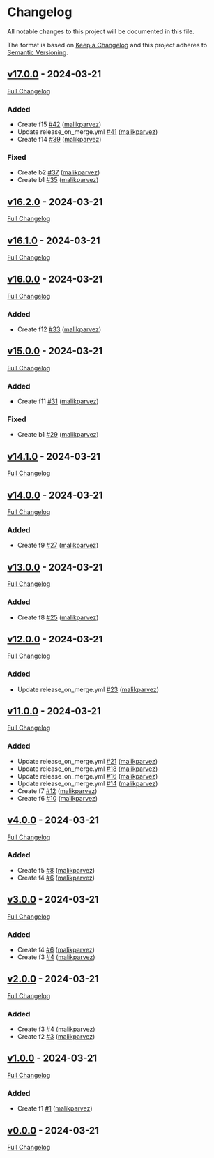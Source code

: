 <!-- markdownlint-disable MD024 -->
# Changelog

All notable changes to this project will be documented in this file.

The format is based on [Keep a Changelog](http://keepachangelog.com/en/1.0.0/) and this project adheres to [Semantic Versioning](http://semver.org).

## [v17.0.0](https://github.com/malikparvez/branching_strategy_test/tree/v17.0.0) - 2024-03-21

[Full Changelog](https://github.com/malikparvez/branching_strategy_test/compare/v16.2.0...v17.0.0)

### Added

- Create f15 [#42](https://github.com/malikparvez/branching_strategy_test/pull/42) ([malikparvez](https://github.com/malikparvez))
- Update release_on_merge.yml [#41](https://github.com/malikparvez/branching_strategy_test/pull/41) ([malikparvez](https://github.com/malikparvez))
- Create f14 [#39](https://github.com/malikparvez/branching_strategy_test/pull/39) ([malikparvez](https://github.com/malikparvez))

### Fixed

- Create b2 [#37](https://github.com/malikparvez/branching_strategy_test/pull/37) ([malikparvez](https://github.com/malikparvez))
- Create b1 [#35](https://github.com/malikparvez/branching_strategy_test/pull/35) ([malikparvez](https://github.com/malikparvez))

## [v16.2.0](https://github.com/malikparvez/branching_strategy_test/tree/v16.2.0) - 2024-03-21

[Full Changelog](https://github.com/malikparvez/branching_strategy_test/compare/v16.1.0...v16.2.0)

## [v16.1.0](https://github.com/malikparvez/branching_strategy_test/tree/v16.1.0) - 2024-03-21

[Full Changelog](https://github.com/malikparvez/branching_strategy_test/compare/v16.0.0...v16.1.0)

## [v16.0.0](https://github.com/malikparvez/branching_strategy_test/tree/v16.0.0) - 2024-03-21

[Full Changelog](https://github.com/malikparvez/branching_strategy_test/compare/v15.0.0...v16.0.0)

### Added

- Create f12 [#33](https://github.com/malikparvez/branching_strategy_test/pull/33) ([malikparvez](https://github.com/malikparvez))

## [v15.0.0](https://github.com/malikparvez/branching_strategy_test/tree/v15.0.0) - 2024-03-21

[Full Changelog](https://github.com/malikparvez/branching_strategy_test/compare/v14.1.0...v15.0.0)

### Added

- Create f11 [#31](https://github.com/malikparvez/branching_strategy_test/pull/31) ([malikparvez](https://github.com/malikparvez))

### Fixed

- Create b1 [#29](https://github.com/malikparvez/branching_strategy_test/pull/29) ([malikparvez](https://github.com/malikparvez))

## [v14.1.0](https://github.com/malikparvez/branching_strategy_test/tree/v14.1.0) - 2024-03-21

[Full Changelog](https://github.com/malikparvez/branching_strategy_test/compare/v14.0.0...v14.1.0)

## [v14.0.0](https://github.com/malikparvez/branching_strategy_test/tree/v14.0.0) - 2024-03-21

[Full Changelog](https://github.com/malikparvez/branching_strategy_test/compare/v13.0.0...v14.0.0)

### Added

- Create f9 [#27](https://github.com/malikparvez/branching_strategy_test/pull/27) ([malikparvez](https://github.com/malikparvez))

## [v13.0.0](https://github.com/malikparvez/branching_strategy_test/tree/v13.0.0) - 2024-03-21

[Full Changelog](https://github.com/malikparvez/branching_strategy_test/compare/v12.0.0...v13.0.0)

### Added

- Create f8 [#25](https://github.com/malikparvez/branching_strategy_test/pull/25) ([malikparvez](https://github.com/malikparvez))

## [v12.0.0](https://github.com/malikparvez/branching_strategy_test/tree/v12.0.0) - 2024-03-21

[Full Changelog](https://github.com/malikparvez/branching_strategy_test/compare/v11.0.0...v12.0.0)

### Added

- Update release_on_merge.yml [#23](https://github.com/malikparvez/branching_strategy_test/pull/23) ([malikparvez](https://github.com/malikparvez))

## [v11.0.0](https://github.com/malikparvez/branching_strategy_test/tree/v11.0.0) - 2024-03-21

[Full Changelog](https://github.com/malikparvez/branching_strategy_test/compare/v4.0.0...v11.0.0)

### Added

- Update release_on_merge.yml [#21](https://github.com/malikparvez/branching_strategy_test/pull/21) ([malikparvez](https://github.com/malikparvez))
- Update release_on_merge.yml [#18](https://github.com/malikparvez/branching_strategy_test/pull/18) ([malikparvez](https://github.com/malikparvez))
- Update release_on_merge.yml [#16](https://github.com/malikparvez/branching_strategy_test/pull/16) ([malikparvez](https://github.com/malikparvez))
- Update release_on_merge.yml [#14](https://github.com/malikparvez/branching_strategy_test/pull/14) ([malikparvez](https://github.com/malikparvez))
- Create f7 [#12](https://github.com/malikparvez/branching_strategy_test/pull/12) ([malikparvez](https://github.com/malikparvez))
- Create f6 [#10](https://github.com/malikparvez/branching_strategy_test/pull/10) ([malikparvez](https://github.com/malikparvez))

## [v4.0.0](https://github.com/malikparvez/branching_strategy_test/tree/v4.0.0) - 2024-03-21

[Full Changelog](https://github.com/malikparvez/branching_strategy_test/compare/v3.0.0...v4.0.0)

### Added

- Create f5 [#8](https://github.com/malikparvez/branching_strategy_test/pull/8) ([malikparvez](https://github.com/malikparvez))
- Create f4 [#6](https://github.com/malikparvez/branching_strategy_test/pull/6) ([malikparvez](https://github.com/malikparvez))

## [v3.0.0](https://github.com/malikparvez/branching_strategy_test/tree/v3.0.0) - 2024-03-21

[Full Changelog](https://github.com/malikparvez/branching_strategy_test/compare/v2.0.0...v3.0.0)

### Added

- Create f4 [#6](https://github.com/malikparvez/branching_strategy_test/pull/6) ([malikparvez](https://github.com/malikparvez))
- Create f3 [#4](https://github.com/malikparvez/branching_strategy_test/pull/4) ([malikparvez](https://github.com/malikparvez))

## [v2.0.0](https://github.com/malikparvez/branching_strategy_test/tree/v2.0.0) - 2024-03-21

[Full Changelog](https://github.com/malikparvez/branching_strategy_test/compare/v1.0.0...v2.0.0)

### Added

- Create f3 [#4](https://github.com/malikparvez/branching_strategy_test/pull/4) ([malikparvez](https://github.com/malikparvez))
- Create f2 [#3](https://github.com/malikparvez/branching_strategy_test/pull/3) ([malikparvez](https://github.com/malikparvez))

## [v1.0.0](https://github.com/malikparvez/branching_strategy_test/tree/v1.0.0) - 2024-03-21

[Full Changelog](https://github.com/malikparvez/branching_strategy_test/compare/v0.0.0...v1.0.0)

### Added

- Create f1 [#1](https://github.com/malikparvez/branching_strategy_test/pull/1) ([malikparvez](https://github.com/malikparvez))

## [v0.0.0](https://github.com/malikparvez/branching_strategy_test/tree/v0.0.0) - 2024-03-21

[Full Changelog](https://github.com/malikparvez/branching_strategy_test/compare/3c6ee4ad3d3fefe2cf93dbe3125befd5a223c2c9...v0.0.0)
